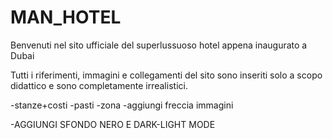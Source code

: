 # MAN_HOTEL
Benvenuti nel sito ufficiale del superlussuoso hotel appena inaugurato a Dubai

Tutti i riferimenti, immagini e collegamenti del sito sono inseriti solo a scopo didattico e sono completamente irrealistici.



-stanze+costi
-pasti
-zona
-aggiungi freccia immagini


-AGGIUNGI SFONDO NERO E DARK-LIGHT MODE

